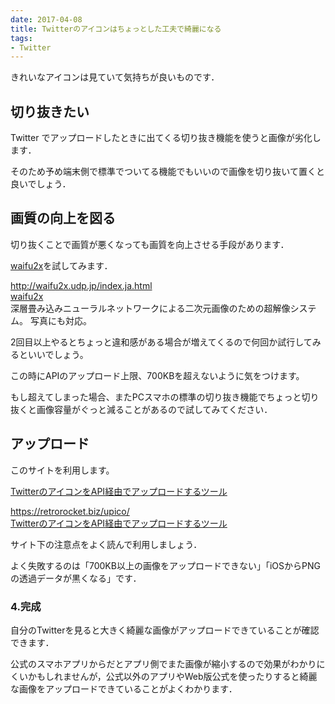 ```yaml
---
date: 2017-04-08
title: Twitterのアイコンはちょっとした工夫で綺麗になる
tags:
- Twitter
---
```


きれいなアイコンは見ていて気持ちが良いものです．

<!--more-->

## 切り抜きたい

Twitter でアップロードしたときに出てくる切り抜き機能を使うと画像が劣化します．

そのため予め端末側で標準でついてる機能でもいいので画像を切り抜いて置くと良いでしょう．



## 画質の向上を図る

切り抜くことで画質が悪くなっても画質を向上させる手段があります．

[waifu2x](http://waifu2x.udp.jp/index.ja.html)を試してみます．

<div class="bcard-wrapper"><span class="bcard-header withgfav"><div class="bcard-favicon" style="background-image: url(https://www.google.com/s2/favicons?domain=http://waifu2x.udp.jp/index.ja.html)"></div><div class="bcard-site"><a href="http://waifu2x.udp.jp/index.ja.html" rel="nofollow" target="_blank"></a></div><div class="bcard-url"><a href="http://waifu2x.udp.jp/index.ja.html" rel="nofollow" target="_blank">http://waifu2x.udp.jp/index.ja.html</a></div></span><span class="bcard-main"><div class="bcard-title"><a href="http://waifu2x.udp.jp/index.ja.html" rel="nofollow" target="_blank">waifu2x</a></div><div class="bcard-description">深層畳み込みニューラルネットワークによる二次元画像のための超解像システム。 写真にも対応。</div></span></div>


2回目以上やるとちょっと違和感がある場合が増えてくるので何回か試行してみるといいでしょう。  

この時にAPIのアップロード上限、700KBを超えないように気をつけます。  

もし超えてしまった場合、またPCスマホの標準の切り抜き機能でちょっと切り抜くと画像容量がぐっと減ることがあるので試してみてください．

## アップロード

このサイトを利用します。

[TwitterのアイコンをAPI経由でアップロードするツール](https://retrorocket.biz/upico/)

<div class="bcard-wrapper"><span class="bcard-header"><div class="bcard-site"><a href="https://retrorocket.biz/upico/" rel="nofollow" target="_blank"></a></div><div class="bcard-url"><a href="https://retrorocket.biz/upico/" rel="nofollow" target="_blank">https://retrorocket.biz/upico/</a></div></span><span class="bcard-main"><div class="bcard-title"><a href="https://retrorocket.biz/upico/" rel="nofollow" target="_blank">TwitterのアイコンをAPI経由でアップロードするツール</a></div><div class="bcard-description"></div></span></div>

サイト下の注意点をよく読んで利用しましょう． 

よく失敗するのは「700KB以上の画像をアップロードできない」「iOSからPNGの透過データが黒くなる」です．


### 4.完成

自分のTwitterを見ると大きく綺麗な画像がアップロードできていることが確認できます．

公式のスマホアプリからだとアプリ側でまた画像が縮小するので効果がわかりにくいかもしれませんが，公式以外のアプリやWeb版公式を使ったりすると綺麗な画像をアップロードできていることがよくわかります．
